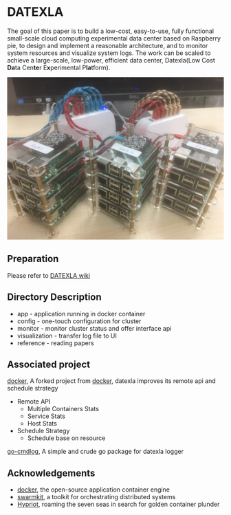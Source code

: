 # DATEXLA

The goal of this paper is to build a low-cost, easy-to-use, fully functional small-scale cloud computing experimental data center based on Raspberry pie, to design and implement a reasonable architecture, and to monitor system resources and visualize system logs. The work can be scaled to achieve a large-scale, low-power, efficient data center, Datexla(Low Cost **Da**ta Cen**te**r E**x**perimental P**la**tform).

![Cluster](https://github.com/Wsine/DATEXLA/blob/master/pic/Cluster.jpg?raw=true)

## Preparation

Please refer to [DATEXLA wiki](https://github.com/Wsine/DATEXLA/wiki)

## Directory Description

- app - application running in docker container
- config - one-touch configuration for cluster
- monitor - monitor cluster status and offer interface api
- visualization - transfer log file to UI
- reference - reading papers

## Associated project

[docker](https://github.com/datexla/docker), A forked project from [docker](https://github.com/docker/docker), datexla improves its remote api and schedule strategy

- Remote API
    - Multiple Containers Stats
    - Service Stats
    - Host Stats
- Schedule Strategy
    - Schedule base on resource

[go-cmdlog](https://github.com/datexla/go-cmdlog), A simple and crude go package for datexla logger

## Acknowledgements

- [docker](https://github.com/docker/docker), the open-source application container engine
- [swarmkit](https://github.com/docker/swarmkit), a toolkit for orchestrating distributed systems
- [Hypriot](http://blog.hypriot.com/), roaming the seven seas in search for golden container plunder
